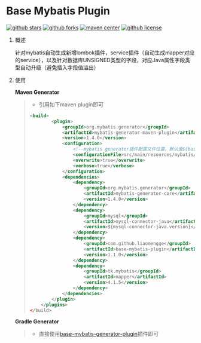 Base Mybatis Plugin
======================================

[![github stars](https://img.shields.io/github/stars/liaomengge/base-mybatis-plugin.svg)](https://github.com/liaomengge/base-mybatis-plugin/stargazers)
[![github forks](https://img.shields.io/github/forks/liaomengge/base-mybatis-plugin.svg)](https://github.com/liaomengge/base-mybatis-plugin/network)
[![maven center](https://img.shields.io/maven-central/v/com.github.liaomengge/base-mybatis-plugin.svg)](https://search.maven.org/search?q=g:com.github.liaomengge%20AND%20a:base-mybatis-plugin)
[![github license](https://img.shields.io/github/license/liaomengge/base-mybatis-plugin.svg)](https://github.com/liaomengge/base-mybatis-plugin/blob/master/LICENSE)

1. 概述

   针对mybatis自动生成新增lombok插件，service插件（自动生成mapper对应的service），以及针对数据库UNSIGNED类型的字段，对应Java属性字段类型自动升级（避免插入字段值溢出）

2. 使用

   **Maven Generator**

   > - 引用如下maven plugin即可
   >
   > ```xml
   > <build>
   >         <plugin>
   >             <groupId>org.mybatis.generator</groupId>
   >             <artifactId>mybatis-generator-maven-plugin</artifactId>
   >             <version>1.4.0</version>
   >             <configuration>
   >                 <!--mybatis generator插件配置文件位置，默认值${basedir}/src/main/resources/generatorConfig.xml-->
   >                 <configurationFile>src/main/resources/mybatis/generator/generatorConfig.xml</configurationFile>
   >                 <overwrite>true</overwrite>
   >                 <verbose>true</verbose>
   >             </configuration>
   >             <dependencies>
   >                 <dependency>
   >                     <groupId>org.mybatis.generator</groupId>
   >                     <artifactId>mybatis-generator-core</artifactId>
   >                     <version>1.4.0</version>
   >                 </dependency>
   >                 <dependency>
   >                     <groupId>mysql</groupId>
   >                     <artifactId>mysql-connector-java</artifactId>
   >                     <version>${mysql-connector-java.version}</version>
   >                 </dependency>
   >                 <dependency>
   >                     <groupId>com.github.liaomengge</groupId>
   >                     <artifactId>base-mybatis-plugin</artifactId>
   >                     <version>1.1.0</version>
   >                 </dependency>
   >                 <dependency>
   >                     <groupId>tk.mybatis</groupId>
   >                     <artifactId>mapper</artifactId>
   >                     <version>4.1.5</version>
   >                 </dependency>
   >             </dependencies>
   >         </plugin>
   >     </plugins>
   > </build>
   > ```

   **Gradle Generator**

   > - 直接使用[base-mybatis-generator-plugin](https://github.com/liaomengge/base-mybatis-generator-plugin)插件即可